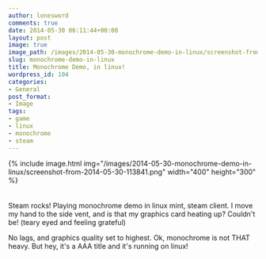 ```yaml
---
author: lonesword
comments: true
date: 2014-05-30 06:11:44+00:00
layout: post
image: true
image_path: /images/2014-05-30-monochrome-demo-in-linux/screenshot-from-2014-05-30-113841.png
slug: monochrome-demo-in-linux
title: Monochrome Demo, in linux!
wordpress_id: 104
categories:
- General
post_format:
- Image
tags:
- game
- linux
- monochrome
- steam
---
```


{% include image.html img="/images/2014-05-30-monochrome-demo-in-linux/screenshot-from-2014-05-30-113841.png" width="400" height="300" %}
<br/><br/><br/>
Steam rocks! Playing monochrome demo in linux mint, steam client. I move my hand to the side vent, and is that my graphics card heating up? Couldn't be! (teary eyed and feeling grateful)

No lags, and graphics quality set to highest. Ok, monochrome is not THAT heavy. But hey, it's a AAA title and it's running on linux!
